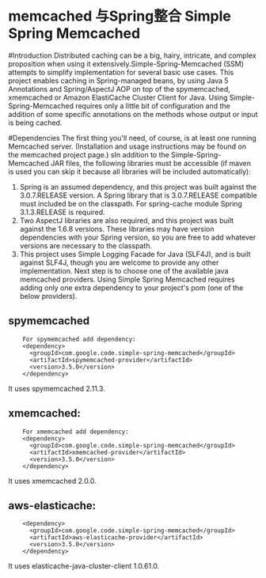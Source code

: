# memcached 与Spring整合 Simple Spring Memcached

#Introduction
Distributed caching can be a big, hairy, intricate, and complex proposition when using it extensively.Simple-Spring-Memcached (SSM) attempts to simplify implementation for several basic use cases.
This project enables caching in Spring-managed beans, by using Java 5 Annotations and Spring/AspectJ AOP on top of the spymemcached, xmemcached or Amazon ElastiCache Cluster Client for Java.
Using Simple-Spring-Memcached requires only a little bit of configuration and the addition of some specific annotations on the methods whose output or input is being cached.

#Dependencies
The first thing you'll need, of course, is at least one running Memcached server. (Installation and usage instructions may be found on the memcached project page.)
sIn addition to the Simple-Spring-Memcached JAR files, the following libraries must be accessible (if maven is used you can skip it because all libraries will be included automatically):

1. Spring is an assumed dependency, and this project was built against the 3.0.7.RELEASE version. A Spring library that is 3.0.7.RELEASE compatible must included be on the classpath. For spring-cache module Spring 3.1.3.RELEASE is required.
2. Two AspectJ libraries are also required, and this project was built against the 1.6.8 versions. These libraries may have version dependencies with your Spring version, so you are free to add whatever versions are necessary to the classpath.
3. This project uses Simple Logging Facade for Java (SLF4J), and is built against SLF4J, though you are welcome to provide any other implementation.
Next step is to choose one of the available java memcached providers. Using Simple Spring Memcached requires adding only one extra dependency to your project's pom (one of the below providers).

spymemcached
------
        For spymemcached add dependency:
        <dependency>
          <groupId>com.google.code.simple-spring-memcached</groupId>
          <artifactId>spymemcached-provider</artifactId>
          <version>3.5.0</version>
        </dependency>
It uses spymemcached 2.11.3.

xmemcached:
------
        For xmemcached add dependency:
        <dependency>
          <groupId>com.google.code.simple-spring-memcached</groupId>
          <artifactId>xmemcached-provider</artifactId>
          <version>3.5.0</version>
        </dependency>
It uses xmemcached 2.0.0.

aws-elasticache:
------
        <dependency>
          <groupId>com.google.code.simple-spring-memcached</groupId>
          <artifactId>aws-elasticache-provider</artifactId>
          <version>3.5.0</version>
        </dependency>
It uses elasticache-java-cluster-client 1.0.61.0.